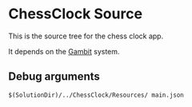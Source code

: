 # ChessClock Source
This is the source tree for the chess clock app.

It depends on the [Gambit](../Gambit) system.

## Debug arguments

`$(SolutionDir)/../ChessClock/Resources/ main.json`

